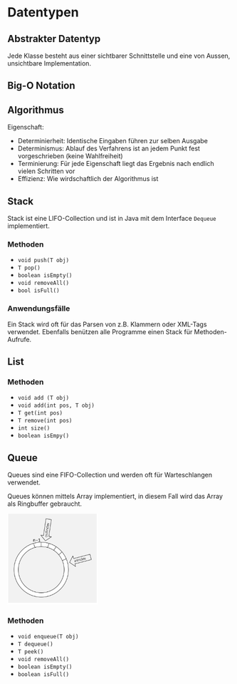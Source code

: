 # Datentypen

## Abstrakter Datentyp

Jede Klasse besteht aus einer sichtbarer Schnittstelle und eine von Aussen, unsichtbare Implementation.

## Big-O Notation



## Algorithmus

Eigenschaft:

* Determinierheit: Identische Eingaben führen zur selben Ausgabe
* Determinismus: Ablauf des Verfahrens ist an jedem Punkt fest vorgeschrieben (keine Wahlfreiheit)
* Terminierung: Für jede Eigenschaft liegt das Ergebnis nach endlich vielen Schritten vor
* Effizienz: Wie wirdschaftlich der Algorithmus ist

## Stack

Stack ist eine LIFO-Collection und ist in Java mit dem Interface `Dequeue` implementiert.

### Methoden

* `void push(T obj)`
* `T pop()`
* `boolean isEmpty()`
* `void removeAll()`
* `bool isFull()`

### Anwendungsfälle

Ein Stack wird oft für das Parsen von z.B. Klammern oder XML-Tags verwendet. Ebenfalls benützen alle Programme einen Stack für Methoden-Aufrufe.

## List

### Methoden

* `void add (T obj)`
* `void add(int pos, T obj)`
* `T get(int pos)`
* `T remove(int pos)`
* `int size()`
* `boolean isEmpy()`

## Queue

Queues sind eine FIFO-Collection und werden oft für Warteschlangen verwendet.

Queues können mittels Array implementiert, in diesem Fall wird das Array als Ringbuffer gebraucht. 

<img src="res/image-20221004110340788.png" alt="image-20221004110340788" style="zoom:67%" />



### Methoden

* `void enqueue(T obj)`
* `T dequeue()`
* `T peek()`
* `void removeAll()`
* `boolean isEmpty()`
* `boolean isFull()`